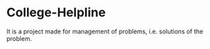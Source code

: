 # College-Helpline
It is a project made for management of problems, i.e. solutions of the problem. 
